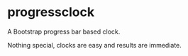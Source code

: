 # progressclock
A Bootstrap progress bar based clock.

Nothing special, clocks are easy and results are immediate.

